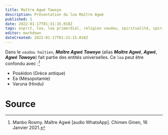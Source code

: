 ```yaml
---
title: Maître Agwé Tawoyo
description: Présentation du loa Maître Agwé
published: 1
date: 2022-01-17T01:31:15.018Z
tags: esprit, loa, loa primordial, religion vaudou, spiritualité, spiritualité afro-caribéenne, spiritualité haïtienne, spiritualité vaudou, vaudou haïtien, agwé, agwé tawoyo, tawoyo, maître agwé, maître agwé tawoyo, eau, loa de l'eau, esprit de l'eau, esprit primordial, haïtien, entité vaudou, entité vaudou haïtienne, entité haïtienne, entité, entité spirituelle
editor: markdown
dateCreated: 2022-01-17T01:31:15.018Z
---
```


Dans le `vaudou haïtien`, ***Maître Agwé Tawoyo*** (alias ***Maître Agwé***, ***Agwé***, ***Agwé Tawoyo***) fait partie des entités universelles. Ce `loa` peut être confondu avec :[^1]
* Poséidon (Grèce antique)
* Ea (Mésopotamie)
* Varuna (Hindu)

# Source

[^1]: Manbo Rosmy. Maître Agwé [audio WhatsApp]. Chimen Ginen, 16 Janvier 2021.